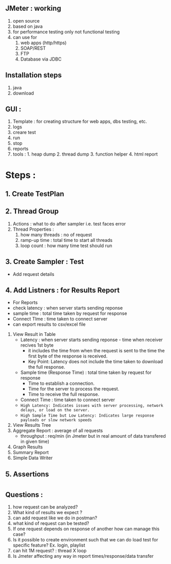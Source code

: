 ## JMeter : working
1. open source
2. based on java
3. for performance testing only not functional testing
4. can use for 
    1. web apps (http/https)
    2. SOAP/REST
    3. FTP
    4. Database via JDBC 
## Installation steps
1. java
2.  download 

## GUI :

1. Template : for creating structure for web apps, dbs testing, etc.
2. logs
3. creare test
4. run 
5. stop
6. reports
7. tools : 1. heap dump 2. thread dump 3. function helper 4. html report

# Steps :
## 1. Create TestPlan
## 2. Thread Group 
1. Actions : what to do after sampler i.e. test faces error
2. Thread Properties : 
    1. how many threads  : no of request
    2. ramp-up time : total time to start all threads
    3. loop count : how many time test should run
## 3. Create Sampler : Test
- Add request details

## 4. Add Listners : for Results Report
- For Reports 
- check latency : when server starts sending reponse
- sample time : total time taken by request for response
- Connect TIme : time taken to connect server
- can export results to csv/excel file
1. View Result in Table
    - Latency : when server starts sending reponse - time when receiver recives 1st byte
       - it includes the time from when the request is sent to the time the first byte of the response is received.
       - Key Point: Latency does not include the time taken to download the full response.
    - Sample time (Response Time) : total time taken by request for response 
       - Time to establish a connection.
       - Time for the server to process the request.
       - Time to receive the full response.
    - Connect Time : time taken to connect server
    - `High Latency: Indicates issues with server processing, network delays, or load on the server.`
    - `High Sample Time but Low Latency: Indicates large response payloads or slow network speeds`
2. View Results Tree
3. Aggregate Report : average of all requests
    - throughput : req/min (in Jmeter but in real amount of data transfered in given time)
4. Graph Results
5. Summary Report
6. Simple Data Writer

## 5. Assertions

#
## Questions :
1. how request can be analyzed?
2. What kind of results we expect ?
3. can add request like we do in postman?
4. what kind of request can be tested?
5. If one request depends on response of another how can manage this case?
6. Is it possible to create environment such that we can do load test for specific feature? Ex. login, playlist
7. can hit 1M request? : thread X loop
8. Is Jmeter affecting any way in report times/response/data transfer